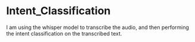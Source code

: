 # Intent_Classification
I am using the whisper model to transcribe the audio, and then performing the intent classification on the transcribed text.
